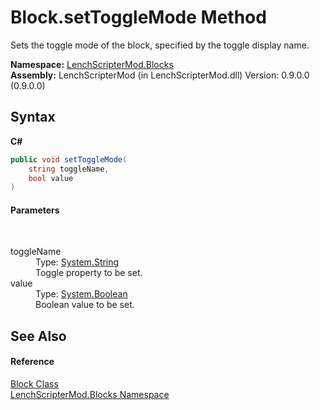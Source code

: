 # Block.setToggleMode Method 
 

Sets the toggle mode of the block, specified by the toggle display name.

**Namespace:**&nbsp;<a href="bfe8ba5f-eaee-19fd-8765-cab2e3e19e25">LenchScripterMod.Blocks</a><br />**Assembly:**&nbsp;LenchScripterMod (in LenchScripterMod.dll) Version: 0.9.0.0 (0.9.0.0)

## Syntax

**C#**<br />
``` C#
public void setToggleMode(
	string toggleName,
	bool value
)
```


#### Parameters
&nbsp;<dl><dt>toggleName</dt><dd>Type: <a href="http://msdn2.microsoft.com/en-us/library/s1wwdcbf" target="_blank">System.String</a><br />Toggle property to be set.</dd><dt>value</dt><dd>Type: <a href="http://msdn2.microsoft.com/en-us/library/a28wyd50" target="_blank">System.Boolean</a><br />Boolean value to be set.</dd></dl>

## See Also


#### Reference
<a href="aac00e9a-37c0-2757-6409-8a72ddf80aff">Block Class</a><br /><a href="bfe8ba5f-eaee-19fd-8765-cab2e3e19e25">LenchScripterMod.Blocks Namespace</a><br />